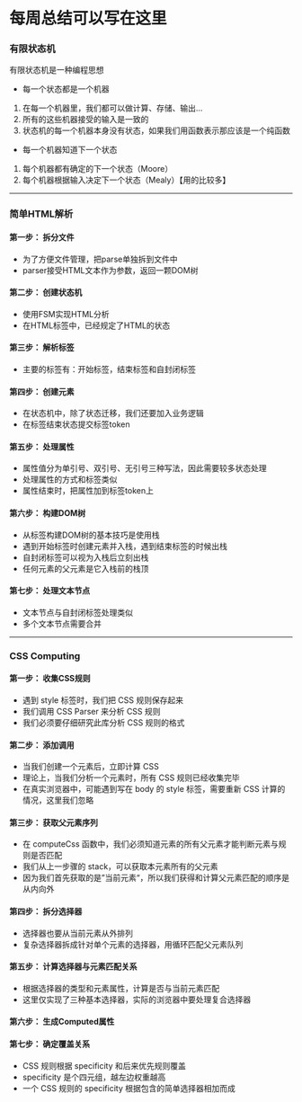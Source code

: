 # 每周总结可以写在这里

### 有限状态机

有限状态机是一种编程思想

- 每一个状态都是一个机器

1. 在每一个机器里，我们都可以做计算、存储、输出...
2. 所有的这些机器接受的输入是一致的
3. 状态机的每一个机器本身没有状态，如果我们用函数表示那应该是一个纯函数

- 每一个机器知道下一个状态

1. 每个机器都有确定的下一个状态（Moore）
2. 每个机器根据输入决定下一个状态（Mealy）【用的比较多】

---

### 简单HTML解析

#### 第一步： 拆分文件

- 为了方便文件管理，把parse单独拆到文件中
- parser接受HTML文本作为参数，返回一颗DOM树


#### 第二步： 创建状态机

- 使用FSM实现HTML分析
- 在HTML标签中，已经规定了HTML的状态


#### 第三步： 解析标签

- 主要的标签有：开始标签，结束标签和自封闭标签


#### 第四步： 创建元素

- 在状态机中，除了状态迁移，我们还要加入业务逻辑
- 在标签结束状态提交标签token


#### 第五步： 处理属性

- 属性值分为单引号、双引号、无引号三种写法，因此需要较多状态处理
- 处理属性的方式和标签类似
- 属性结束时，把属性加到标签token上


#### 第六步： 构建DOM树

- 从标签构建DOM树的基本技巧是使用栈
- 遇到开始标签时创建元素并入栈，遇到结束标签的时候出栈
- 自封闭标签可以视为入栈后立刻出栈
- 任何元素的父元素是它入栈前的栈顶


#### 第七步： 处理文本节点

- 文本节点与自封闭标签处理类似
- 多个文本节点需要合并


---

### CSS Computing

#### 第一步： 收集CSS规则

- 遇到 style 标签时，我们把 CSS 规则保存起来
- 我们调用 CSS Parser 来分析 CSS 规则
- 我们必须要仔细研究此库分析 CSS 规则的格式


#### 第二步： 添加调用

- 当我们创建一个元素后，立即计算 CSS
- 理论上，当我们分析一个元素时，所有 CSS 规则已经收集完毕
- 在真实浏览器中，可能遇到写在 body 的 style 标签，需要重新 CSS 计算的情况，这里我们忽略


#### 第三步： 获取父元素序列

- 在 computeCss 函数中，我们必须知道元素的所有父元素才能判断元素与规则是否匹配
- 我们从上一步骤的 stack，可以获取本元素所有的父元素
- 因为我们首先获取的是”当前元素“，所以我们获得和计算父元素匹配的顺序是从内向外


#### 第四步： 拆分选择器

- 选择器也要从当前元素从外排列
- 复杂选择器拆成针对单个元素的选择器，用循环匹配父元素队列


#### 第五步： 计算选择器与元素匹配关系

- 根据选择器的类型和元素属性，计算是否与当前元素匹配
- 这里仅实现了三种基本选择器，实际的浏览器中要处理复合选择器


#### 第六步： 生成Computed属性



#### 第七步： 确定覆盖关系

- CSS 规则根据 specificity 和后来优先规则覆盖
- specificity 是个四元组，越左边权重越高
- 一个 CSS 规则的 specificity 根据包含的简单选择器相加而成
